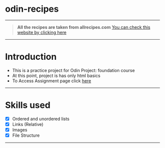 # odin-recipes
---
> **All the recipes are taken from allrecipes.com**
> [You can check this website by clicking here](https://www.allrecipes.com/)
---

# Introduction

- This is a practice project for Odin Project: foundation course
- At this point, project is has only html basics
- To Access Assignment page click [here](https://www.theodinproject.com/lessons/foundations-recipes)

---

# Skills used

- [x] Ordered and unordered lists
- [x] Links (Relative)
- [x] Images
- [x] File Structure

---
